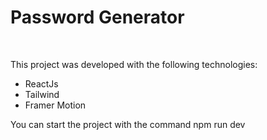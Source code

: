 <h1>Password Generator</h1>
<br>
<p>This project was developed with the following technologies:</p>
<ul>
  <li>ReactJs</li>
  <li>Tailwind</li>
  <li>Framer Motion</li>
</ul>

<p>You can start the project with the command npm run dev</p>